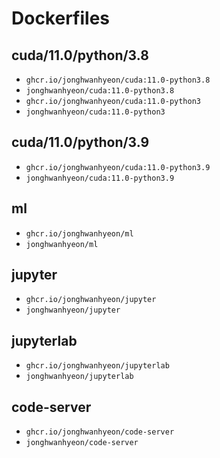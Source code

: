 # Dockerfiles
## cuda/11.0/python/3.8
- `ghcr.io/jonghwanhyeon/cuda:11.0-python3.8`
- `jonghwanhyeon/cuda:11.0-python3.8`
- `ghcr.io/jonghwanhyeon/cuda:11.0-python3`
- `jonghwanhyeon/cuda:11.0-python3`

## cuda/11.0/python/3.9
- `ghcr.io/jonghwanhyeon/cuda:11.0-python3.9`
- `jonghwanhyeon/cuda:11.0-python3.9`

## ml
- `ghcr.io/jonghwanhyeon/ml`
- `jonghwanhyeon/ml`

## jupyter
- `ghcr.io/jonghwanhyeon/jupyter`
- `jonghwanhyeon/jupyter`

## jupyterlab
- `ghcr.io/jonghwanhyeon/jupyterlab`
- `jonghwanhyeon/jupyterlab`

## code-server
- `ghcr.io/jonghwanhyeon/code-server`
- `jonghwanhyeon/code-server`
